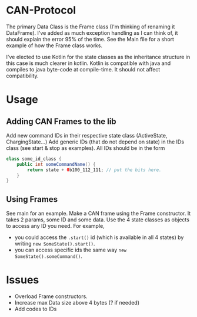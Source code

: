 # CAN-Protocol
The primary Data Class is the Frame class (I'm thinking of renaming it DataFrame).
I've added as much exception handling as I can think of, it should explain the error 95% of the time.
See the Main file for a short example of how the Frame class works.

I've elected to use Kotlin for the state classes as the inheritance structure in this case is much clearer in kotlin.
Kotlin is compatible with java and compiles to java byte-code at compile-time.
It should not affect compatibility.
# Usage
## Adding CAN Frames to the lib
Add new command IDs in their respective state class (ActiveState, ChargingState...)
Add generic IDs (that do not depend on state) in the IDs class (see start & stop as examples).
All IDs should be in the form 
```java
class some_id_class {
    public int someCommandName() {
        return state + 0b100_112_111; // put the bits here.
    }
}
```
## Using Frames
See main for an example.
Make a CAN frame using the Frame constructor. 
It takes 2 params, some ID and some data.
Use the 4 state classes as objects to access any ID you need. For example, 
- you could access the `.start()` id (which is available in all 4 states) by writing `new SomeState().start()`.
- you can access specific ids the same way `new SomeState().someCommand()`.
# Issues
- Overload Frame constructors.
- Increase max Data size above 4 bytes (? if needed)
- Add codes to IDs
